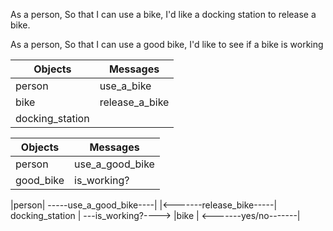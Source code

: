 As a person,
So that I can use a bike,
I'd like a docking station to release a bike.

As a person,
So that I can use a good bike,
I'd like to see if a bike is working

Objects         | Messages
--------------- | -------------
person          | use_a_bike 
bike            | release_a_bike
docking_station | 

Objects         | Messages
--------------- | -------------
person          | use_a_good_bike 
good_bike       | is_working? 
 
|person| -----use_a_good_bike----| 
       |<-------release_bike-----| docking_station | ---is_working?----> |bike |
                                                    <-------yes/no-------|

